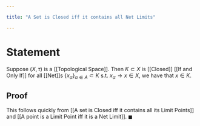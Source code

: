 ```yaml
---

title: "A Set is Closed iff it contains all Net Limits"

---
```

# Statement
Suppose $(X, \tau)$ is a [[Topological Space]]. Then $K \subset X$ is [[Closed]] [[If and Only If]] for all [[Net]]s $\{x_{\alpha}\}_{\alpha \in A} \subset K$ s.t. $x_{\alpha}\to x \in X$, we have that $x \in K$.

## Proof
This follows quickly from [[A set is Closed iff it contains all its Limit Points]] and [[A point is a Limit Point iff it is a Net Limit]]. $\blacksquare$